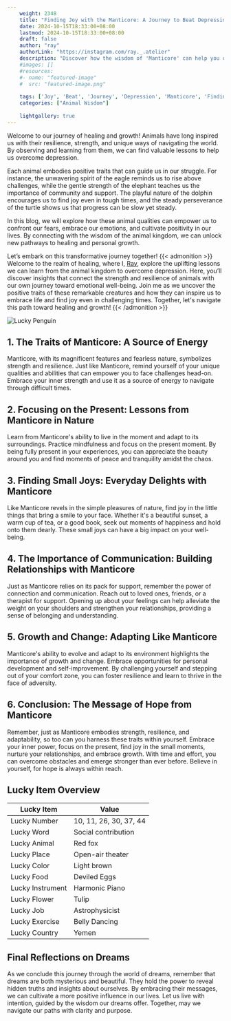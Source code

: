 ```yaml
---
    weight: 2348
    title: "Finding Joy with the Manticore: A Journey to Beat Depression"  # Assuming 'title' column exists
    date: 2024-10-15T18:33:00+08:00
    lastmod: 2024-10-15T18:33:00+08:00
    draft: false
    author: "ray"
    authorLink: "https://instagram.com/ray._.atelier"
    description: "Discover how the wisdom of 'Manticore' can help you overcome depression and find joy in your life journey."
    #images: []
    #resources:
    #- name: "featured-image"
    #  src: "featured-image.png"
    
    tags: ['Joy', 'Beat', 'Journey', 'Depression', 'Manticore', 'Finding']
    categories: ["Animal Wisdom"]
    
    lightgallery: true
---
```

    
Welcome to our journey of healing and growth! Animals have long inspired us with their resilience, strength, and unique ways of navigating the world. By observing and learning from them, we can find valuable lessons to help us overcome depression.

Each animal embodies positive traits that can guide us in our struggle. For instance, the unwavering spirit of the eagle reminds us to rise above challenges, while the gentle strength of the elephant teaches us the importance of community and support. The playful nature of the dolphin encourages us to find joy even in tough times, and the steady perseverance of the turtle shows us that progress can be slow yet steady.

In this blog, we will explore how these animal qualities can empower us to confront our fears, embrace our emotions, and cultivate positivity in our lives. By connecting with the wisdom of the animal kingdom, we can unlock new pathways to healing and personal growth.

Let’s embark on this transformative journey together!
{{< admonition >}}
Welcome to the realm of healing, where I, [Ray](https://instagram.com/ray._.atelier), explore the uplifting lessons we can learn from the animal kingdom to overcome depression. Here, you’ll discover insights that connect the strength and resilience of animals with our own journey toward emotional well-being. Join me as we uncover the positive traits of these remarkable creatures and how they can inspire us to embrace life and find joy even in challenging times. Together, let's navigate this path toward healing and growth!
{{< /admonition >}}

![Lucky Penguin](https://cdn.pixabay.com/photo/2024/09/07/02/34/penguins-9028827_1280.jpg "Lucky Penguin")

## 1. The Traits of Manticore: A Source of Energy
Manticore, with its magnificent features and fearless nature, symbolizes strength and resilience. Just like Manticore, remind yourself of your unique qualities and abilities that can empower you to face challenges head-on. Embrace your inner strength and use it as a source of energy to navigate through difficult times.

## 2. Focusing on the Present: Lessons from Manticore in Nature
Learn from Manticore's ability to live in the moment and adapt to its surroundings. Practice mindfulness and focus on the present moment. By being fully present in your experiences, you can appreciate the beauty around you and find moments of peace and tranquility amidst the chaos.

## 3. Finding Small Joys: Everyday Delights with Manticore
Like Manticore revels in the simple pleasures of nature, find joy in the little things that bring a smile to your face. Whether it's a beautiful sunset, a warm cup of tea, or a good book, seek out moments of happiness and hold onto them dearly. These small joys can have a big impact on your well-being.

## 4. The Importance of Communication: Building Relationships with Manticore
Just as Manticore relies on its pack for support, remember the power of connection and communication. Reach out to loved ones, friends, or a therapist for support. Opening up about your feelings can help alleviate the weight on your shoulders and strengthen your relationships, providing a sense of belonging and understanding.

## 5. Growth and Change: Adapting Like Manticore
Manticore's ability to evolve and adapt to its environment highlights the importance of growth and change. Embrace opportunities for personal development and self-improvement. By challenging yourself and stepping out of your comfort zone, you can foster resilience and learn to thrive in the face of adversity.

## 6. Conclusion: The Message of Hope from Manticore
Remember, just as Manticore embodies strength, resilience, and adaptability, so too can you harness these traits within yourself. Embrace your inner power, focus on the present, find joy in the small moments, nurture your relationships, and embrace growth. With time and effort, you can overcome obstacles and emerge stronger than ever before. Believe in yourself, for hope is always within reach.


## Lucky Item Overview
| Lucky Item          | Value              |
|---------------|--------------------|
| Lucky Number        | 10, 11, 26, 30, 37, 44  |
| Lucky Word          | Social contribution |
| Lucky Animal        | Red fox |
| Lucky Place         | Open-air theater     |
| Lucky Color         | Light brown     |
| Lucky Food          | Deviled Eggs      |
| Lucky Instrument    | Harmonic Piano |
| Lucky Flower        | Tulip    |
| Lucky Job           | Astrophysicist       |
| Lucky Exercise      | Belly Dancing  |
| Lucky Country       | Yemen    |


##  Final Reflections on Dreams

As we conclude this journey through the world of dreams, remember that dreams are both mysterious and beautiful. They hold the power to reveal hidden truths and insights about ourselves. By embracing their messages, we can cultivate a more positive influence in our lives. Let us live with intention, guided by the wisdom our dreams offer. Together, may we navigate our paths with clarity and purpose.
